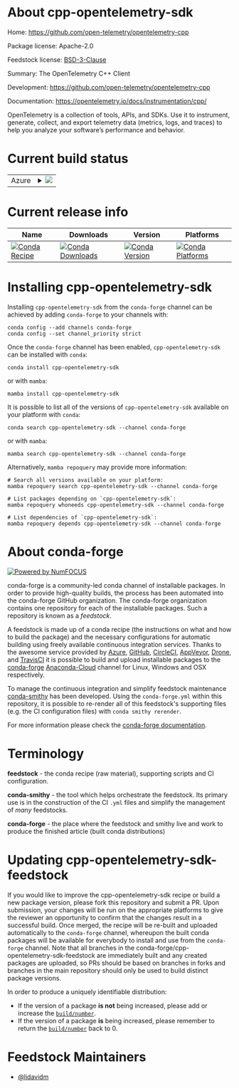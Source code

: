 About cpp-opentelemetry-sdk
===========================

Home: https://github.com/open-telemetry/opentelemetry-cpp

Package license: Apache-2.0

Feedstock license: [BSD-3-Clause](https://github.com/conda-forge/cpp-opentelemetry-sdk-feedstock/blob/main/LICENSE.txt)

Summary: The OpenTelemetry C++ Client

Development: https://github.com/open-telemetry/opentelemetry-cpp

Documentation: https://opentelemetry.io/docs/instrumentation/cpp/

OpenTelemetry is a collection of tools, APIs, and SDKs. Use it to
instrument, generate, collect, and export telemetry data (metrics,
logs, and traces) to help you analyze your software’s performance
and behavior.


Current build status
====================


<table>
    
  <tr>
    <td>Azure</td>
    <td>
      <details>
        <summary>
          <a href="https://dev.azure.com/conda-forge/feedstock-builds/_build/latest?definitionId=14769&branchName=main">
            <img src="https://dev.azure.com/conda-forge/feedstock-builds/_apis/build/status/cpp-opentelemetry-sdk-feedstock?branchName=main">
          </a>
        </summary>
        <table>
          <thead><tr><th>Variant</th><th>Status</th></tr></thead>
          <tbody><tr>
              <td>linux_64</td>
              <td>
                <a href="https://dev.azure.com/conda-forge/feedstock-builds/_build/latest?definitionId=14769&branchName=main">
                  <img src="https://dev.azure.com/conda-forge/feedstock-builds/_apis/build/status/cpp-opentelemetry-sdk-feedstock?branchName=main&jobName=linux&configuration=linux_64_" alt="variant">
                </a>
              </td>
            </tr><tr>
              <td>linux_aarch64</td>
              <td>
                <a href="https://dev.azure.com/conda-forge/feedstock-builds/_build/latest?definitionId=14769&branchName=main">
                  <img src="https://dev.azure.com/conda-forge/feedstock-builds/_apis/build/status/cpp-opentelemetry-sdk-feedstock?branchName=main&jobName=linux&configuration=linux_aarch64_" alt="variant">
                </a>
              </td>
            </tr><tr>
              <td>linux_ppc64le</td>
              <td>
                <a href="https://dev.azure.com/conda-forge/feedstock-builds/_build/latest?definitionId=14769&branchName=main">
                  <img src="https://dev.azure.com/conda-forge/feedstock-builds/_apis/build/status/cpp-opentelemetry-sdk-feedstock?branchName=main&jobName=linux&configuration=linux_ppc64le_" alt="variant">
                </a>
              </td>
            </tr><tr>
              <td>osx_64</td>
              <td>
                <a href="https://dev.azure.com/conda-forge/feedstock-builds/_build/latest?definitionId=14769&branchName=main">
                  <img src="https://dev.azure.com/conda-forge/feedstock-builds/_apis/build/status/cpp-opentelemetry-sdk-feedstock?branchName=main&jobName=osx&configuration=osx_64_" alt="variant">
                </a>
              </td>
            </tr><tr>
              <td>osx_arm64</td>
              <td>
                <a href="https://dev.azure.com/conda-forge/feedstock-builds/_build/latest?definitionId=14769&branchName=main">
                  <img src="https://dev.azure.com/conda-forge/feedstock-builds/_apis/build/status/cpp-opentelemetry-sdk-feedstock?branchName=main&jobName=osx&configuration=osx_arm64_" alt="variant">
                </a>
              </td>
            </tr><tr>
              <td>win_64</td>
              <td>
                <a href="https://dev.azure.com/conda-forge/feedstock-builds/_build/latest?definitionId=14769&branchName=main">
                  <img src="https://dev.azure.com/conda-forge/feedstock-builds/_apis/build/status/cpp-opentelemetry-sdk-feedstock?branchName=main&jobName=win&configuration=win_64_" alt="variant">
                </a>
              </td>
            </tr>
          </tbody>
        </table>
      </details>
    </td>
  </tr>
</table>

Current release info
====================

| Name | Downloads | Version | Platforms |
| --- | --- | --- | --- |
| [![Conda Recipe](https://img.shields.io/badge/recipe-cpp--opentelemetry--sdk-green.svg)](https://anaconda.org/conda-forge/cpp-opentelemetry-sdk) | [![Conda Downloads](https://img.shields.io/conda/dn/conda-forge/cpp-opentelemetry-sdk.svg)](https://anaconda.org/conda-forge/cpp-opentelemetry-sdk) | [![Conda Version](https://img.shields.io/conda/vn/conda-forge/cpp-opentelemetry-sdk.svg)](https://anaconda.org/conda-forge/cpp-opentelemetry-sdk) | [![Conda Platforms](https://img.shields.io/conda/pn/conda-forge/cpp-opentelemetry-sdk.svg)](https://anaconda.org/conda-forge/cpp-opentelemetry-sdk) |

Installing cpp-opentelemetry-sdk
================================

Installing `cpp-opentelemetry-sdk` from the `conda-forge` channel can be achieved by adding `conda-forge` to your channels with:

```
conda config --add channels conda-forge
conda config --set channel_priority strict
```

Once the `conda-forge` channel has been enabled, `cpp-opentelemetry-sdk` can be installed with `conda`:

```
conda install cpp-opentelemetry-sdk
```

or with `mamba`:

```
mamba install cpp-opentelemetry-sdk
```

It is possible to list all of the versions of `cpp-opentelemetry-sdk` available on your platform with `conda`:

```
conda search cpp-opentelemetry-sdk --channel conda-forge
```

or with `mamba`:

```
mamba search cpp-opentelemetry-sdk --channel conda-forge
```

Alternatively, `mamba repoquery` may provide more information:

```
# Search all versions available on your platform:
mamba repoquery search cpp-opentelemetry-sdk --channel conda-forge

# List packages depending on `cpp-opentelemetry-sdk`:
mamba repoquery whoneeds cpp-opentelemetry-sdk --channel conda-forge

# List dependencies of `cpp-opentelemetry-sdk`:
mamba repoquery depends cpp-opentelemetry-sdk --channel conda-forge
```


About conda-forge
=================

[![Powered by
NumFOCUS](https://img.shields.io/badge/powered%20by-NumFOCUS-orange.svg?style=flat&colorA=E1523D&colorB=007D8A)](https://numfocus.org)

conda-forge is a community-led conda channel of installable packages.
In order to provide high-quality builds, the process has been automated into the
conda-forge GitHub organization. The conda-forge organization contains one repository
for each of the installable packages. Such a repository is known as a *feedstock*.

A feedstock is made up of a conda recipe (the instructions on what and how to build
the package) and the necessary configurations for automatic building using freely
available continuous integration services. Thanks to the awesome service provided by
[Azure](https://azure.microsoft.com/en-us/services/devops/), [GitHub](https://github.com/),
[CircleCI](https://circleci.com/), [AppVeyor](https://www.appveyor.com/),
[Drone](https://cloud.drone.io/welcome), and [TravisCI](https://travis-ci.com/)
it is possible to build and upload installable packages to the
[conda-forge](https://anaconda.org/conda-forge) [Anaconda-Cloud](https://anaconda.org/)
channel for Linux, Windows and OSX respectively.

To manage the continuous integration and simplify feedstock maintenance
[conda-smithy](https://github.com/conda-forge/conda-smithy) has been developed.
Using the ``conda-forge.yml`` within this repository, it is possible to re-render all of
this feedstock's supporting files (e.g. the CI configuration files) with ``conda smithy rerender``.

For more information please check the [conda-forge documentation](https://conda-forge.org/docs/).

Terminology
===========

**feedstock** - the conda recipe (raw material), supporting scripts and CI configuration.

**conda-smithy** - the tool which helps orchestrate the feedstock.
                   Its primary use is in the construction of the CI ``.yml`` files
                   and simplify the management of *many* feedstocks.

**conda-forge** - the place where the feedstock and smithy live and work to
                  produce the finished article (built conda distributions)


Updating cpp-opentelemetry-sdk-feedstock
========================================

If you would like to improve the cpp-opentelemetry-sdk recipe or build a new
package version, please fork this repository and submit a PR. Upon submission,
your changes will be run on the appropriate platforms to give the reviewer an
opportunity to confirm that the changes result in a successful build. Once
merged, the recipe will be re-built and uploaded automatically to the
`conda-forge` channel, whereupon the built conda packages will be available for
everybody to install and use from the `conda-forge` channel.
Note that all branches in the conda-forge/cpp-opentelemetry-sdk-feedstock are
immediately built and any created packages are uploaded, so PRs should be based
on branches in forks and branches in the main repository should only be used to
build distinct package versions.

In order to produce a uniquely identifiable distribution:
 * If the version of a package **is not** being increased, please add or increase
   the [``build/number``](https://docs.conda.io/projects/conda-build/en/latest/resources/define-metadata.html#build-number-and-string).
 * If the version of a package **is** being increased, please remember to return
   the [``build/number``](https://docs.conda.io/projects/conda-build/en/latest/resources/define-metadata.html#build-number-and-string)
   back to 0.

Feedstock Maintainers
=====================

* [@lidavidm](https://github.com/lidavidm/)

